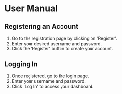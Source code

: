 # User Manual
## Registering an Account
1. Go to the registration page by clicking on 'Register'.
2. Enter your desired username and password.
3. Click the 'Register' button to create your account.

## Logging In
1. Once registered, go to the login page.
2. Enter your username and password.
3. Click 'Log In' to access your dashboard.
